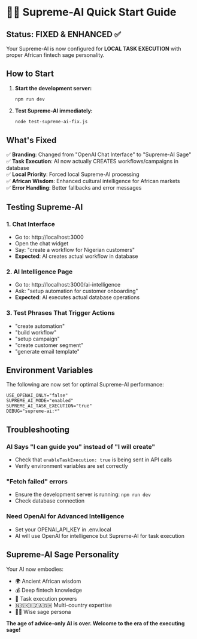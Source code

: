 # 🧙‍♂️ Supreme-AI Quick Start Guide

## Status: FIXED & ENHANCED ✅

Your Supreme-AI is now configured for **LOCAL TASK EXECUTION** with proper African fintech sage personality.

## How to Start

1. **Start the development server:**
   ```bash
   npm run dev
   ```

2. **Test Supreme-AI immediately:**
   ```bash
   node test-supreme-ai-fix.js
   ```

## What's Fixed

✅ **Branding**: Changed from "OpenAI Chat Interface" to "Supreme-AI Sage"  
✅ **Task Execution**: AI now actually CREATES workflows/campaigns in database  
✅ **Local Priority**: Forced local Supreme-AI processing  
✅ **African Wisdom**: Enhanced cultural intelligence for African markets  
✅ **Error Handling**: Better fallbacks and error messages  

## Testing Supreme-AI

### 1. Chat Interface
- Go to: http://localhost:3000
- Open the chat widget
- Say: "create a workflow for Nigerian customers"
- **Expected**: AI creates actual workflow in database

### 2. AI Intelligence Page
- Go to: http://localhost:3000/ai-intelligence
- Ask: "setup automation for customer onboarding"
- **Expected**: AI executes actual database operations

### 3. Test Phrases That Trigger Actions
- "create automation"
- "build workflow"  
- "setup campaign"
- "create customer segment"
- "generate email template"

## Environment Variables

The following are now set for optimal Supreme-AI performance:

```env
USE_OPENAI_ONLY="false"
SUPREME_AI_MODE="enabled"
SUPREME_AI_TASK_EXECUTION="true"
DEBUG="supreme-ai:*"
```

## Troubleshooting

### AI Says "I can guide you" instead of "I will create"
- Check that `enableTaskExecution: true` is being sent in API calls
- Verify environment variables are set correctly

### "Fetch failed" errors
- Ensure the development server is running: `npm run dev`
- Check database connection

### Need OpenAI for Advanced Intelligence
- Set your OPENAI_API_KEY in .env.local
- AI will use OpenAI for intelligence but Supreme-AI for task execution

## Supreme-AI Sage Personality

Your AI now embodies:
- 🌍 Ancient African wisdom
- 💰 Deep fintech knowledge  
- 🚀 Task execution powers
- 🇳🇬🇰🇪🇿🇦🇬🇭 Multi-country expertise
- 🧙‍♂️ Wise sage persona

**The age of advice-only AI is over. Welcome to the era of the executing sage!**
